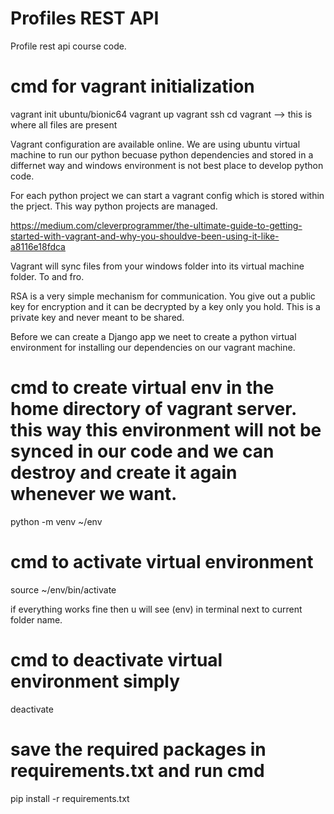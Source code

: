 # Profiles REST API

Profile rest api course code.


# cmd for vagrant initialization
vagrant init ubuntu/bionic64
vagrant up
vagrant ssh
cd vagrant --> this is where all files are present

Vagrant configuration are available online. We are using ubuntu virtual machine to run our python
becuase python dependencies and stored in a differnet way and windows environment is not best place to develop python code.

For each python project we can start a vagrant config which is stored within the prject.
This way python projects are managed.

https://medium.com/cleverprogrammer/the-ultimate-guide-to-getting-started-with-vagrant-and-why-you-shouldve-been-using-it-like-a8116e18fdca

Vagrant will sync files from your windows folder into its virtual machine folder. To and fro.

RSA is a very simple mechanism for communication. You give out a public key for encryption and it can be decrypted by a key only you hold. This is a private key and never meant to be shared.


Before we can create a Django app we neet to create a python virtual environment for installing our dependencies on our vagrant machine. 

# cmd to create virtual env in the home directory of vagrant server. this way this environment will not be synced in our code and we can destroy and create it again whenever we want.
python -m venv ~/env

# cmd to activate virtual environment
source ~/env/bin/activate

if everything works fine then u will see (env) in terminal next to current folder name.
# cmd to deactivate virtual environment simply
deactivate

# save the required packages in requirements.txt and run cmd
pip install -r requirements.txt


